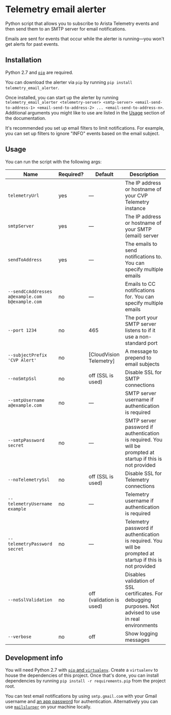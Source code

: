 # Telemetry email alerter

Python script that allows you to subscribe to Arista Telemetry events and then send them to an SMTP server for email notifications.

Emails are sent for events that occur while the alerter is running—you won't get alerts for past events.

## Installation

Python 2.7 and [`pip`](https://packaging.python.org/tutorials/installing-packages) are required.

You can download the alerter via `pip` by running `pip install telemetry_email_alerter`.

Once installed, you can start up the alerter by running `telemetry_email_alerter <telemetry-server> <smtp-server> <email-send-to-address-1> <email-send-to-address-2> ... <email-send-to-address-n>`. Additional arguments you might like to use are listed in the [Usage](#usage) section of the documentation.

It's recommended you set up email filters to limit notifications. For example, you can set up filters to ignore "INFO" events based on the email subject.

## Usage

You can run the script with the following args:

| Name | Required? | Default | Description |
|---|---|---|---|
| `telemetryUrl` | yes | — | The IP address or hostname of your CVP Telemetry instance |
| `smtpServer` | yes | — | The IP address or hostname of your SMTP (email) server |
| `sendToAddress` | yes | — | The emails to send notifications to. You can specify multiple emails |
| `--sendCcAddresses a@example.com b@example.com` | no | — | Emails to CC notifications for. You can specify multiple emails |
| `--port 1234` | no | 465 | The port your SMTP server listens to if it use a non-standard port |
| `--subjectPrefix 'CVP Alert'` | no | \[CloudVision Telemetry\] | A message to prepend to email subjects |
| `--noSmtpSsl` | no | off (SSL is used) | Disable SSL for SMTP connections |
| `--smtpUsername a@example.com` | no | — | SMTP server username if authentication is required |
| `--smtpPassword secret` | no | — | SMTP server password if authentication is required. You will be prompted at startup if this is not provided |
| `--noTelemetrySsl` | no | off (SSL is used) | Disable SSL for Telemetry connections |
| `--telemetryUsername example` | no | — | Telemetry username if authentication is required |
| `--telemetryPassword secret` | no | — |Telemetry password if authentication is required. You will be prompted at startup if this is not provided |
| `--noSslValidation` | no | off (validation is used) | Disables validation of SSL certificates. For debugging purposes. Not advised to use in real environments |
| `--verbose` | no | off | Show logging messages |

## Development info

You will need Python 2.7 with [`pip` and `virtualenv`](https://packaging.python.org/tutorials/installing-packages/). Create a `virtualenv` to house the dependencies of this project. Once that's done, you can install dependencies by running `pip install -r requirements.pip` from the project root.

You can test email notifications by using `smtp.gmail.com` with your Gmail username and [an app password](https://support.google.com/accounts/answer/185833) for authentication. Alternatively you can use [`mailslurper`](https://github.com/mailslurper/mailslurper) on your machine locally.
